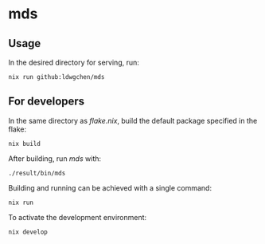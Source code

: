 # mds

## Usage

In the desired directory for serving, run:
```shell
nix run github:ldwgchen/mds
```

## For developers

In the same directory as *flake.nix*, build the default package specified in the flake:
```shell
nix build
```

After building, run *mds* with:
```shell
./result/bin/mds
```

Building and running can be achieved with a single command:
```shell
nix run
```

To activate the development environment:
```
nix develop
```

